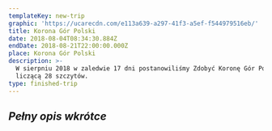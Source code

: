 ```yaml
---
templateKey: new-trip
graphic: 'https://ucarecdn.com/e113a639-a297-41f3-a5ef-f544979516eb/'
title: Korona Gór Polski
date: 2018-08-04T08:34:30.884Z
endDate: 2018-08-21T22:00:00.000Z
place: Korona Gór Polski
description: >-
  W sierpniu 2018 w zaledwie 17 dni postanowiliśmy Zdobyć Koronę Gór Polski
  liczącą 28 szczytów. 
type: finished-trip
---
```

## _**Pełny opis wkrótce**_

